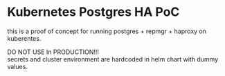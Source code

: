 # Kubernetes Postgres HA PoC

this is a proof of concept for running postgres + repmgr + haproxy on kuberentes.

DO NOT USE In PRODUCTION!!!  
secrets and cluster environment are hardcoded in helm chart with dummy values.
